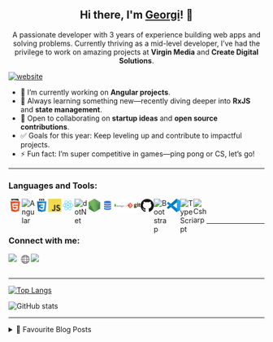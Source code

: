<!--![I am GitHub Readme Generator's creator]()-->
<div align="center" markdown="1"> 

## Hi there, I'm [Georgi][website]! 👋  

A passionate developer with 3 years of experience building web apps and solving problems. Currently thriving as a mid-level developer, I’ve had the privilege to work on amazing projects at **Virgin Media** and **Create Digital Solutions**. 

</div>

[![website](https://img.shields.io/website?label=georgipetrov98.github.io&style=for-the-badge&url=https%3A%2F%2Fcodestackr.com)](https://georgipetrov98.github.io/#/)

- 🔭 I’m currently working on **Angular projects**.  
- 🌱 Always learning something new—recently diving deeper into **RxJS** and **state management**.  
- 👯 Open to collaborating on **startup ideas** and **open source contributions**.  
- ✅ Goals for this year: Keep leveling up and contribute to impactful projects.  
- ⚡ Fun fact: I’m super competitive in games—ping pong or CS, let’s go!  

---

### Languages and Tools:  
<img align="left" alt="HTML5" width="26px" src="https://raw.githubusercontent.com/github/explore/80688e429a7d4ef2fca1e82350fe8e3517d3494d/topics/html/html.png" />
<img align="left" alt="Angular" width="26px" src="https://cdn.jsdelivr.net/gh/devicons/devicon/icons/angularjs/angularjs-original.svg" />  
<img align="left" alt="CSS3" width="26px" src="https://raw.githubusercontent.com/github/explore/80688e429a7d4ef2fca1e82350fe8e3517d3494d/topics/css/css.png" />
<img align="left" alt="JavaScript" width="26px" src="https://raw.githubusercontent.com/github/explore/80688e429a7d4ef2fca1e82350fe8e3517d3494d/topics/javascript/javascript.png" />
<img align="left" alt="React" width="26px" src="https://raw.githubusercontent.com/github/explore/80688e429a7d4ef2fca1e82350fe8e3517d3494d/topics/react/react.png" />
<img align="left" alt="dotNet" width="26px" src="https://cdn.jsdelivr.net/gh/devicons/devicon/icons/dotnetcore/dotnetcore-original.svg" />
<img align="left" alt="Node.js" width="26px" src="https://raw.githubusercontent.com/github/explore/80688e429a7d4ef2fca1e82350fe8e3517d3494d/topics/nodejs/nodejs.png" />
<img align="left" alt="SQL" width="26px" src="https://raw.githubusercontent.com/github/explore/80688e429a7d4ef2fca1e82350fe8e3517d3494d/topics/sql/sql.png" />
<img align="left" alt="MongoDB" width="26px" src="https://raw.githubusercontent.com/github/explore/80688e429a7d4ef2fca1e82350fe8e3517d3494d/topics/mongodb/mongodb.png" />
<img align="left" alt="Git" width="26px" src="https://raw.githubusercontent.com/github/explore/80688e429a7d4ef2fca1e82350fe8e3517d3494d/topics/git/git.png" />
<img align="left" alt="GitHub" width="26px" src="https://raw.githubusercontent.com/github/explore/78df643247d429f6cc873026c0622819ad797942/topics/github/github.png" />
<img align="left" alt="Bootstrap" width="26px" src="https://cdn.jsdelivr.net/gh/devicons/devicon/icons/bootstrap/bootstrap-plain.svg" />
<img align="left" alt="Visual Studio Code" width="26px" src="https://raw.githubusercontent.com/github/explore/80688e429a7d4ef2fca1e82350fe8e3517d3494d/topics/visual-studio-code/visual-studio-code.png" />
<img align="left" alt="TypeScript" width="26px" src="https://cdn.jsdelivr.net/gh/devicons/devicon/icons/typescript/typescript-original.svg"  />
<img align="left" alt="Csharp" width="26px" src="https://cdn.jsdelivr.net/gh/devicons/devicon/icons/csharp/csharp-original.svg" />

<br />  
<br />  

---

### Connect with me:

[<img align="left"  width="22px" src="https://cdn.jsdelivr.net/gh/devicons/devicon/icons/github/github-original.svg" />](https://github.com/georgipetrov98) 
[<img align="left"  width="22px" src="./globe.jpeg"/>](https://georgipetrov98.github.io/#/) 
[<img align="left" width="22px" src="https://cdn.jsdelivr.net/gh/devicons/devicon/icons/linkedin/linkedin-original.svg"/>](https://www.linkedin.com/in/george-petrov-b571b31a1/)

<br />  
<br />  

---

[![Top Langs](https://github-readme-stats.vercel.app/api/top-langs/?username=georgipetrov98&theme=tokyonight)](https://github.com/anuraghazra/github-readme-stats)  

![GitHub stats](https://github-readme-stats.vercel.app/api?username=georgipetrov98&show_icons=true&count_private=true&include_all_commits=true&theme=tokyonight)

---

<details>  
<summary>📕 Favourite Blog Posts</summary>  
  
<!-- BLOG-POST-LIST:START -->  
- [Getting Started with MongoDB & Mongoose](https://dev.to/codestackr/getting-started-with-mongodb-mongoose-2h6a)  
- [How To Pass Application Tracking Systems & Get Interviews](https://dev.to/codestackr/how-to-pass-application-tracking-systems-ats-get-interviews-resume-tips-for-software-developer-4bmo)  
- [Microinteractions: Password Validation Animation](https://dev.to/codestackr/microinteractions-password-validation-animation-5629)  
- [Notion + YouTube - A Powerful Combination for Productivity](https://dev.to/codestackr/notion-youtube-a-powerful-combination-for-productivity-1def)  
- [Regular Expressions Crash Course](https://dev.to/codestackr/regular-expressions-regex-crash-course-248n)  
<!-- BLOG-POST-LIST:END -->  
  
</details>  

[website]: https://georgipetrov98.github.io/#/  

